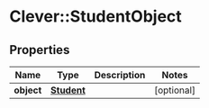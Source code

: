 # Clever::StudentObject

## Properties
Name | Type | Description | Notes
------------ | ------------- | ------------- | -------------
**object** | [**Student**](Student.md) |  | [optional] 


